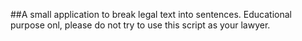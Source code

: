 ##A small application to break legal text into sentences. Educational purpose onl, please do not try to use this script as your lawyer.

